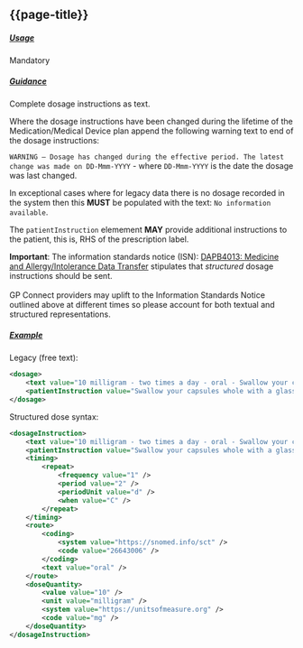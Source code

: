 ## {{page-title}}

<h5><ins>Usage</ins></h5>

<span class="mro-circle mandatory" title="Mandatory"></span> Mandatory

<h5><ins>Guidance</ins></h5>

Complete dosage instructions as text.

Where the dosage instructions have been changed during the lifetime of the Medication/Medical Device plan append the following warning text to end of the dosage instructions:

`WARNING – Dosage has changed during the effective period. The latest change was made on DD-Mmm-YYYY` - where `DD-Mmm-YYYY` is the date the dosage was last changed.

In exceptional cases where for legacy data there is no dosage recorded in the system then this **MUST** be populated with the text: `No information available`.

The `patientInstruction` elemement **MAY** provide additional instructions to the patient, this is, RHS of the prescription label.

<div class="nhsd-a-box nhsd-a-box--bg-light-yellow nhsd-!t-margin-bottom-6 nhsd-t-body">
    <b>Important</b>: The information standards notice (ISN): <a href="https://digital.nhs.uk/data-and-information/information-standards/information-standards-and-data-collections-including-extractions/publications-and-notifications/standards-and-collections/dapb4013-medicine-and-allergy-intolerance-data-transfer">DAPB4013: Medicine and Allergy/Intolerance Data Transfer</a> stipulates that <em>structured</em> dosage instructions should be sent.<br /><br />GP Connect providers may uplift to the Information Standards Notice outlined above at different times so please account for both textual and structured representations.
</div>

<h5><ins>Example</ins></h5>

Legacy (free text):

```xml
<dosage>
    <text value="10 milligram - two times a day - oral - Swallow your capsules whole with a glass of water. DO NOT break, crush or chew them" />
    <patientInstruction value="Swallow your capsules whole with a glass of water. DO NOT break, crush or chew them" />
</dosage>
```

Structured dose syntax:

```xml
<dosageInstruction>
    <text value="10 milligram - two times a day - oral - Swallow your capsules whole with a glass of water. DO NOT break, crush or chew them" />
    <patientInstruction value="Swallow your capsules whole with a glass of water. DO NOT break, crush or chew them" />
    <timing>
        <repeat>
            <frequency value="1" />
            <period value="2" />
            <periodUnit value="d" />
            <when value="C" />
        </repeat>
    </timing>
    <route>
        <coding>
            <system value="https://snomed.info/sct" />
            <code value="26643006" />
        </coding>
        <text value="oral" />
    </route>
    <doseQuantity>
        <value value="10" />
        <unit value="milligram" />
        <system value="https://unitsofmeasure.org" />
        <code value="mg" />
    </doseQuantity>
</dosageInstruction>
```
